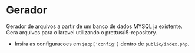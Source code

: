 # Gerador #

Gerador de arquivos a partir de um banco de dados MYSQL ja existente. Gera arquivos para o laravel utilizando o prettus/l5-repository.


* Insira as configuracoes em `$app['config']` dentro de `public/index.php`.

